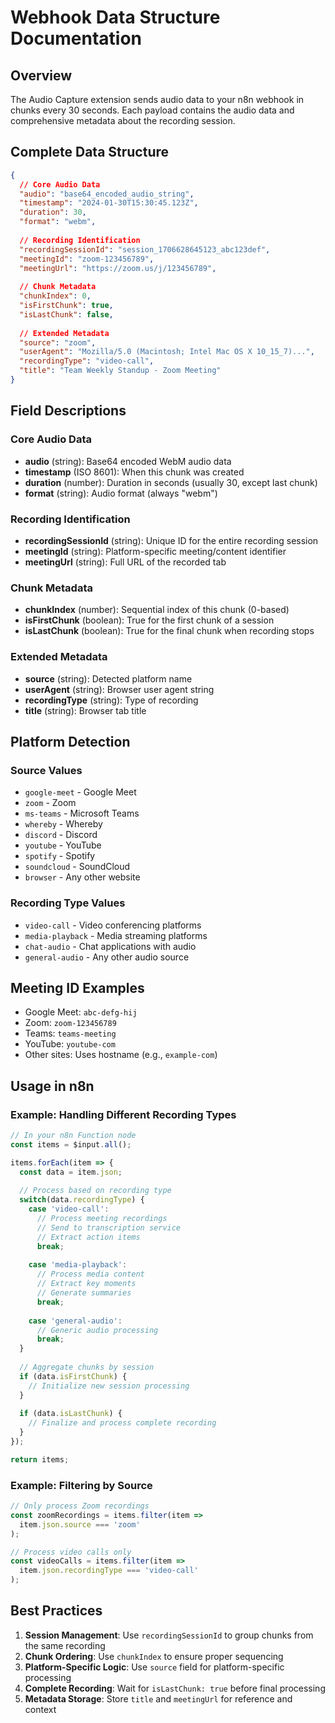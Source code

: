 # Webhook Data Structure Documentation

## Overview
The Audio Capture extension sends audio data to your n8n webhook in chunks every 30 seconds. Each payload contains the audio data and comprehensive metadata about the recording session.

## Complete Data Structure

```json
{
  // Core Audio Data
  "audio": "base64_encoded_audio_string",
  "timestamp": "2024-01-30T15:30:45.123Z",
  "duration": 30,
  "format": "webm",
  
  // Recording Identification
  "recordingSessionId": "session_1706628645123_abc123def",
  "meetingId": "zoom-123456789",
  "meetingUrl": "https://zoom.us/j/123456789",
  
  // Chunk Metadata
  "chunkIndex": 0,
  "isFirstChunk": true,
  "isLastChunk": false,
  
  // Extended Metadata
  "source": "zoom",
  "userAgent": "Mozilla/5.0 (Macintosh; Intel Mac OS X 10_15_7)...",
  "recordingType": "video-call",
  "title": "Team Weekly Standup - Zoom Meeting"
}
```

## Field Descriptions

### Core Audio Data
- **audio** (string): Base64 encoded WebM audio data
- **timestamp** (ISO 8601): When this chunk was created
- **duration** (number): Duration in seconds (usually 30, except last chunk)
- **format** (string): Audio format (always "webm")

### Recording Identification
- **recordingSessionId** (string): Unique ID for the entire recording session
- **meetingId** (string): Platform-specific meeting/content identifier
- **meetingUrl** (string): Full URL of the recorded tab

### Chunk Metadata
- **chunkIndex** (number): Sequential index of this chunk (0-based)
- **isFirstChunk** (boolean): True for the first chunk of a session
- **isLastChunk** (boolean): True for the final chunk when recording stops

### Extended Metadata
- **source** (string): Detected platform name
- **userAgent** (string): Browser user agent string
- **recordingType** (string): Type of recording
- **title** (string): Browser tab title

## Platform Detection

### Source Values
- `google-meet` - Google Meet
- `zoom` - Zoom
- `ms-teams` - Microsoft Teams
- `whereby` - Whereby
- `discord` - Discord
- `youtube` - YouTube
- `spotify` - Spotify
- `soundcloud` - SoundCloud
- `browser` - Any other website

### Recording Type Values
- `video-call` - Video conferencing platforms
- `media-playback` - Media streaming platforms
- `chat-audio` - Chat applications with audio
- `general-audio` - Any other audio source

## Meeting ID Examples
- Google Meet: `abc-defg-hij`
- Zoom: `zoom-123456789`
- Teams: `teams-meeting`
- YouTube: `youtube-com`
- Other sites: Uses hostname (e.g., `example-com`)

## Usage in n8n

### Example: Handling Different Recording Types
```javascript
// In your n8n Function node
const items = $input.all();

items.forEach(item => {
  const data = item.json;
  
  // Process based on recording type
  switch(data.recordingType) {
    case 'video-call':
      // Process meeting recordings
      // Send to transcription service
      // Extract action items
      break;
      
    case 'media-playback':
      // Process media content
      // Extract key moments
      // Generate summaries
      break;
      
    case 'general-audio':
      // Generic audio processing
      break;
  }
  
  // Aggregate chunks by session
  if (data.isFirstChunk) {
    // Initialize new session processing
  }
  
  if (data.isLastChunk) {
    // Finalize and process complete recording
  }
});

return items;
```

### Example: Filtering by Source
```javascript
// Only process Zoom recordings
const zoomRecordings = items.filter(item => 
  item.json.source === 'zoom'
);

// Process video calls only
const videoCalls = items.filter(item => 
  item.json.recordingType === 'video-call'
);
```

## Best Practices

1. **Session Management**: Use `recordingSessionId` to group chunks from the same recording
2. **Chunk Ordering**: Use `chunkIndex` to ensure proper sequencing
3. **Platform-Specific Logic**: Use `source` field for platform-specific processing
4. **Complete Recording**: Wait for `isLastChunk: true` before final processing
5. **Metadata Storage**: Store `title` and `meetingUrl` for reference and context